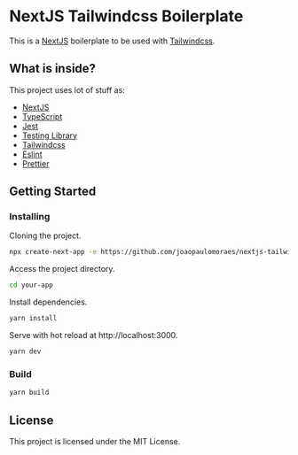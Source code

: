# NextJS Tailwindcss Boilerplate

This is a [NextJS](https://nextjs.org) boilerplate to be used with [Tailwindcss](https://tailwindcss.com).

## What is inside?

This project uses lot of stuff as:

- [NextJS](https://nextjs.org)
- [TypeScript](https://www.typescriptlang.org)
- [Jest](https://jestjs.io)
- [Testing Library](https://testing-library.com)
- [Tailwindcss](https://tailwindcss.com)
- [Eslint](https://eslint.org)
- [Prettier](https://prettier.io)

## Getting Started

### Installing

Cloning the project.

```bash
npx create-next-app -e https://github.com/joaopaulomoraes/nextjs-tailwindcss-boilerplate your-app
```

Access the project directory.

```bash
cd your-app
```

Install dependencies.

```bash
yarn install
```

Serve with hot reload at http://localhost:3000.

```bash
yarn dev
```

### Build

```bash
yarn build
```

## License

This project is licensed under the MIT License.

